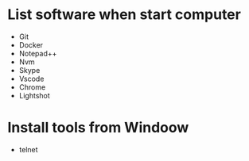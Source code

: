 # List software when start computer

- Git
- Docker
- Notepad++
- Nvm
- Skype
- Vscode
- Chrome
- Lightshot

# Install tools from Windoow

- telnet
